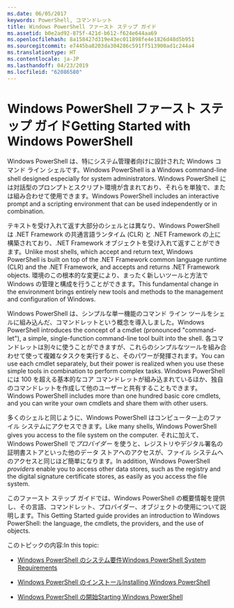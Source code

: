 ```yaml
---
ms.date: 06/05/2017
keywords: PowerShell, コマンドレット
title: Windows PowerShell ファースト ステップ ガイド
ms.assetid: b0e2ad92-875f-421d-b612-f624e644aa69
ms.openlocfilehash: 8a158427d319e43ec011898fe4e1826d48d5b951
ms.sourcegitcommit: e7445ba8203da304286c591ff513900ad1c244a4
ms.translationtype: HT
ms.contentlocale: ja-JP
ms.lasthandoff: 04/23/2019
ms.locfileid: "62086580"
---
```

# <a name="getting-started-with-windows-powershell"></a><span data-ttu-id="9ca5f-103">Windows PowerShell ファースト ステップ ガイド</span><span class="sxs-lookup"><span data-stu-id="9ca5f-103">Getting Started with Windows PowerShell</span></span>
<span data-ttu-id="9ca5f-104">Windows PowerShell は、特にシステム管理者向けに設計された Windows コマンド ライン シェルです。</span><span class="sxs-lookup"><span data-stu-id="9ca5f-104">Windows PowerShell is a Windows command-line shell designed especially for system administrators.</span></span> <span data-ttu-id="9ca5f-105">Windows PowerShell には対話型のプロンプトとスクリプト環境が含まれており、それらを単独で、または組み合わせて使用できます。</span><span class="sxs-lookup"><span data-stu-id="9ca5f-105">Windows PowerShell includes an interactive prompt and a scripting environment that can be used independently or in combination.</span></span>

<span data-ttu-id="9ca5f-106">テキストを受け入れて返す大部分のシェルとは異なり、Windows PowerShell は .NET Framework の共通言語ランタイム (CLR) と .NET Framework の上に構築されており、.NET Framework オブジェクトを受け入れて返すことができます。</span><span class="sxs-lookup"><span data-stu-id="9ca5f-106">Unlike most shells, which accept and return text, Windows PowerShell is built on top of the .NET Framework common language runtime (CLR) and the .NET Framework, and accepts and returns .NET Framework objects.</span></span> <span data-ttu-id="9ca5f-107">環境のこの根本的な変更により、まったく新しいツールと方法で Windows の管理と構成を行うことができます。</span><span class="sxs-lookup"><span data-stu-id="9ca5f-107">This fundamental change in the environment brings entirely new tools and methods to the management and configuration of Windows.</span></span>

<span data-ttu-id="9ca5f-108">Windows PowerShell は、シンプルな単一機能のコマンド ライン ツールをシェルに組み込んだ、コマンドレットという概念を導入しました。</span><span class="sxs-lookup"><span data-stu-id="9ca5f-108">Windows PowerShell introduces the concept of a cmdlet (pronounced "command-let"), a simple, single-function command-line tool built into the shell.</span></span> <span data-ttu-id="9ca5f-109">各コマンドレットは別々に使うことができますが、これらのシンプルなツールを組み合わせて使って複雑なタスクを実行すると、そのパワーが発揮されます。</span><span class="sxs-lookup"><span data-stu-id="9ca5f-109">You can use each cmdlet separately, but their power is realized when you use these simple tools in combination to perform complex tasks.</span></span> <span data-ttu-id="9ca5f-110">Windows PowerShell には 100 を超える基本的なコア コマンドレットが組み込まれているほか、独自のコマンドレットを作成して他のユーザーと共有することもできます。</span><span class="sxs-lookup"><span data-stu-id="9ca5f-110">Windows PowerShell includes more than one hundred basic core cmdlets, and you can write your own cmdlets and share them with other users.</span></span>

<span data-ttu-id="9ca5f-111">多くのシェルと同じように、Windows PowerShell はコンピューター上のファイル システムにアクセスできます。</span><span class="sxs-lookup"><span data-stu-id="9ca5f-111">Like many shells, Windows PowerShell gives you access to the file system on the computer.</span></span> <span data-ttu-id="9ca5f-112">それに加えて、Windows PowerShell で*プロバイダー* を使うと、レジストリやデジタル署名の証明書ストアといった他のデータ ストアへのアクセスが、ファイル システムへのアクセスと同じほど簡単になります。</span><span class="sxs-lookup"><span data-stu-id="9ca5f-112">In addition, Windows PowerShell *providers* enable you to access other data stores, such as the registry and the digital signature certificate stores, as easily as you access the file system.</span></span>

<span data-ttu-id="9ca5f-113">このファースト ステップ ガイドでは、Windows PowerShell の概要情報を提供し、その言語、コマンドレット、プロバイダー、オブジェクトの使用について説明します。</span><span class="sxs-lookup"><span data-stu-id="9ca5f-113">This Getting Started guide provides an introduction to Windows PowerShell: the language, the cmdlets, the providers, and the use of objects.</span></span>

<span data-ttu-id="9ca5f-114">このトピックの内容:</span><span class="sxs-lookup"><span data-stu-id="9ca5f-114">In this topic:</span></span>

- [<span data-ttu-id="9ca5f-115">Windows PowerShell のシステム要件</span><span class="sxs-lookup"><span data-stu-id="9ca5f-115">Windows PowerShell System Requirements</span></span>](../setup/Windows-PowerShell-System-Requirements.md)

- [<span data-ttu-id="9ca5f-116">Windows PowerShell のインストール</span><span class="sxs-lookup"><span data-stu-id="9ca5f-116">Installing Windows PowerShell</span></span>](../setup/Installing-Windows-PowerShell.md)

- [<span data-ttu-id="9ca5f-117">Windows PowerShell の開始</span><span class="sxs-lookup"><span data-stu-id="9ca5f-117">Starting Windows PowerShell</span></span>](../setup/Starting-Windows-PowerShell.md)
